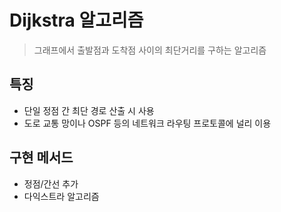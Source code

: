 # Dijkstra 알고리즘

> 그래프에서 출발점과 도착점 사이의 최단거리를 구하는 알고리즘

## 특징

- 단일 정점 간 최단 경로 산출 시 사용
- 도로 교통 망이나 OSPF 등의 네트워크 라우팅 프로토콜에 널리 이용

## 구현 메서드

- 정점/간선 추가
- 다익스트라 알고리즘